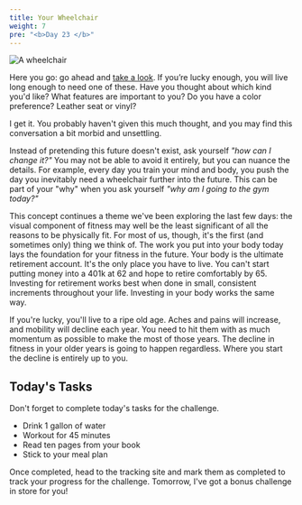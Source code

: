 ```yaml
---
title: Your Wheelchair
weight: 7
pre: "<b>Day 23 </b>"
---
```


![A wheelchair](/images/wheelchair.png)

Here you go: go ahead and [take a look](https://www.amazon.com/s?k=wheelchair&ref=nb_sb_noss_1). If you’re lucky enough, you will live long enough to need one of these. Have you thought about which kind you'd like? What features are important to you? Do you have a color preference? Leather seat or vinyl?

I get it. You probably haven't given this much thought, and you may find this conversation a bit morbid and unsettling.

Instead of pretending this future doesn't exist, ask yourself _"how can I change it?"_ You may not be able to avoid it entirely, but you can nuance the details. For example, every day you train your mind and body, you push the day you inevitably need a wheelchair further into the future. This can be part of your "why" when you ask yourself _"why am I going to the gym today?"_

This concept continues a theme we've been exploring the last few days: the visual component of fitness may well be the least significant of all the reasons to be physically fit. For most of us, though, it's the first (and sometimes only) thing we think of. The work you put into your body today lays the foundation for your fitness in the future. Your body is the ultimate retirement account. It's the only place you have to live. You can't start putting money into a 401k at 62 and hope to retire comfortably by 65. Investing for retirement works best when done in small, consistent increments throughout your life. Investing in your body works the same way.

If you're lucky, you'll live to a ripe old age. Aches and pains will increase, and mobility will decline each year. You need to hit them with as much momentum as possible to make the most of those years. The decline in fitness in your older years is going to happen regardless. Where you start the decline is entirely up to you.

## Today's Tasks
Don't forget to complete today's tasks for the challenge.
- Drink 1 gallon of water
- Workout for 45 minutes
- Read ten pages from your book
- Stick to your meal plan
  
Once completed, head to the tracking site and mark them as completed to track your progress for the challenge. Tomorrow, I've got a bonus challenge in store for you!
